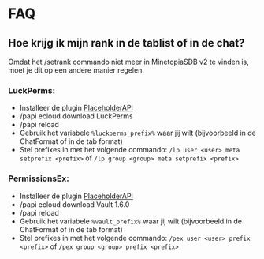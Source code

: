 # FAQ

## Hoe krijg ik mijn rank in de tablist of in de chat?
Omdat het /setrank commando niet meer in MinetopiaSDB v2 te vinden is, moet je dit op een andere manier regelen. 
### LuckPerms:
- Installeer de plugin [PlaceholderAPI](https://www.spigotmc.org/resources/placeholderapi.6245/)
- /papi ecloud download LuckPerms
- /papi reload
- Gebruik het variabele ``%luckperms_prefix%`` waar jij wilt (bijvoorbeeld in de ChatFormat of in de tab format)
- Stel prefixes in met het volgende commando: ``/lp user <user> meta setprefix <prefix>`` of ``/lp group <group> meta setprefix <prefix>``

### PermissionsEx:
- Installeer de plugin [PlaceholderAPI](https://www.spigotmc.org/resources/placeholderapi.6245/)
- /papi ecloud download Vault 1.6.0
- /papi reload
- Gebruik het variabele ``%vault_prefix%`` waar jij wilt (bijvoorbeeld in de ChatFormat of in de tab format)
- Stel prefixes in met het volgende commando: ``/pex user <user> prefix <prefix>`` of ``/pex group <group> prefix <prefix>``
